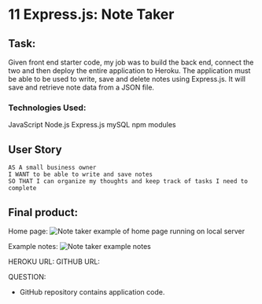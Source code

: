 # 11 Express.js: Note Taker

## Task: 
Given front end starter code, my job was to build the back end, connect the two and then deploy the entire application to Heroku. The application must be able to be used to write, save and delete notes using Express.js. It will save and retrieve note data from a JSON file.


### Technologies Used:
JavaScript
Node.js
Express.js
mySQL
npm modules


## User Story

```
AS A small business owner
I WANT to be able to write and save notes
SO THAT I can organize my thoughts and keep track of tasks I need to complete
```



## Final product:

Home page:
![Note taker example of home page running on local server](.public/assets/images/homepage.png)


Example notes:
![Note taker example notes](.public/assets/images/examplenotes.png)


HEROKU URL: 
GITHUB URL: 


QUESTION:
* GitHub repository contains application code.

